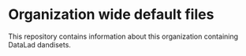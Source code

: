 # Organization wide default files

This repository contains information about this organization containing DataLad dandisets.
